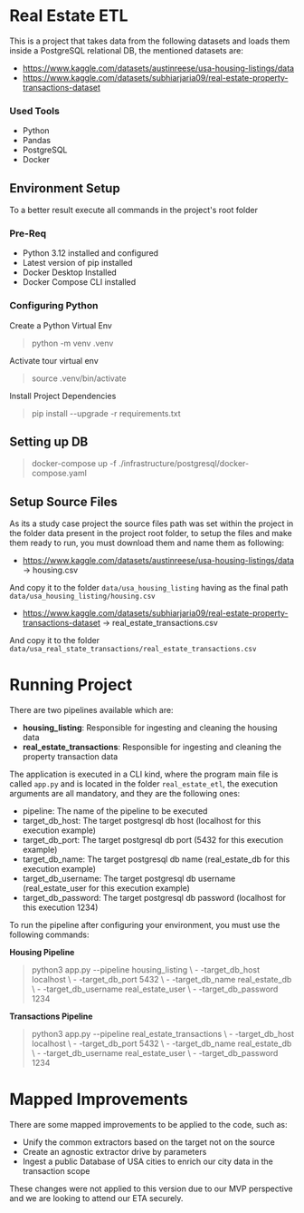 # Real Estate ETL

This is a project that takes data from the following datasets and loads them inside a PostgreSQL relational DB, the mentioned datasets are:

- https://www.kaggle.com/datasets/austinreese/usa-housing-listings/data
- https://www.kaggle.com/datasets/subhiarjaria09/real-estate-property-transactions-dataset

### Used Tools

- Python
- Pandas
- PostgreSQL
- Docker

## Environment Setup

To a better result execute all commands in the project's root folder

### Pre-Req
- Python 3.12 installed and configured
- Latest version of pip installed
- Docker Desktop Installed
- Docker Compose CLI installed

### Configuring Python

Create a Python Virtual Env
> python -m venv .venv

Activate tour virtual env
> source .venv/bin/activate

Install Project Dependencies

> pip install --upgrade -r requirements.txt

## Setting up DB

> docker-compose up -f ./infrastructure/postgresql/docker-compose.yaml

## Setup Source Files
As its a study case project the source files path was set within the project in the folder data present in the project root folder, to setup the files and make them ready to run, you must download them and name them as following:

- https://www.kaggle.com/datasets/austinreese/usa-housing-listings/data -> housing.csv 

And copy it to the folder ```data/usa_housing_listing``` having as the final path ```data/usa_housing_listing/housing.csv```

- https://www.kaggle.com/datasets/subhiarjaria09/real-estate-property-transactions-dataset -> real_estate_transactions.csv

And copy it to the folder ```data/usa_real_state_transactions/real_estate_transactions.csv```

# Running Project

There are two pipelines available which are:

- **housing_listing**: Responsible for ingesting and cleaning the housing data
- **real_estate_transactions**: Responsible for ingesting and cleaning the property transaction data

The application is executed in a CLI kind, where the program main file is called ```app.py``` and is located in the folder ```real_estate_etl```, the execution arguments are all mandatory, and they are the following ones:

- pipeline: The name of the pipeline to be executed
- target_db_host: The target postgresql db host (localhost for this execution example)
- target_db_port: The target postgresql db port (5432 for this execution example)
- target_db_name: The target postgresql db name (real_estate_db for this execution example)
- target_db_username: The target postgresql db username (real_estate_user for this execution example)
- target_db_password: The target postgresql db password (localhost for this execution 1234)

To run the pipeline after configuring your environment, you must use the following commands:

**Housing Pipeline**
> python3 app.py --pipeline housing_listing \\
	 						  - -target_db_host localhost \\
	                          - -target_db_port 5432 \\
	                          - -target_db_name real_estate_db \\
	                          - -target_db_username real_estate_user \\
	                          - -target_db_password 1234

**Transactions Pipeline**
> python3 app.py --pipeline real_estate_transactions \\
	 						  - -target_db_host localhost \\
	                          - -target_db_port 5432 \\
	                          - -target_db_name real_estate_db \\
	                          - -target_db_username real_estate_user \\
	                          - -target_db_password 1234

# Mapped Improvements
There are some mapped improvements to be applied to the code, such as:

- Unify the common extractors based on the target not on the source
- Create an agnostic extractor drive by parameters
- Ingest a public Database of USA cities to enrich our city data in the transaction scope

These changes were not applied to this version due to our MVP perspective and we are looking to attend our ETA securely.